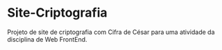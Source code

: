 # Site-Criptografia
Projeto de site de criptografia com Cifra de César para uma atividade da disciplina de Web FrontEnd.
